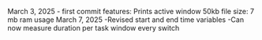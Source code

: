 March 3, 2025 -  first commit
features:
  Prints active window
  50kb file size: 7 mb ram usage
March 7, 2025
  -Revised start and end time variables
  -Can now measure duration per task window every switch
  
